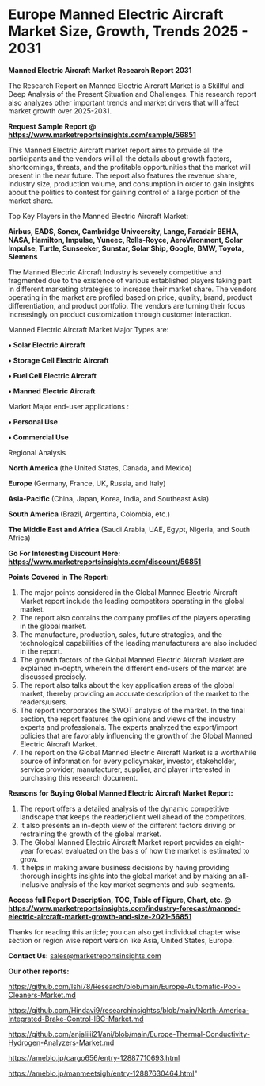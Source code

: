 # Europe Manned Electric Aircraft Market Size, Growth, Trends 2025 - 2031

<strong>Manned Electric Aircraft Market Research Report 2031</strong>

The Research Report on Manned Electric Aircraft Market is a Skillful and Deep Analysis of the Present Situation and Challenges. This research report also analyzes other important trends and market drivers that will affect market growth over 2025-2031.

<strong>Request Sample Report @ <a href=https://www.marketreportsinsights.com/sample/56851>https://www.marketreportsinsights.com/sample/56851</a></strong>

This Manned Electric Aircraft market report aims to provide all the participants and the vendors will all the details about growth factors, shortcomings, threats, and the profitable opportunities that the market will present in the near future. The report also features the revenue share, industry size, production volume, and consumption in order to gain insights about the politics to contest for gaining control of a large portion of the market share.

Top Key Players in the Manned Electric Aircraft Market:

<strong>Airbus, EADS, Sonex, Cambridge Univcersity, Lange, Faradair BEHA, NASA, Hamilton, Impulse, Yuneec, Rolls-Royce, AeroVironment, Solar Impulse, Turtle, Sunseeker, Sunstar, Solar Ship, Google, BMW, Toyota, Siemens</strong>

The Manned Electric Aircraft Industry is severely competitive and fragmented due to the existence of various established players taking part in different marketing strategies to increase their market share. The vendors operating in the market are profiled based on price, quality, brand, product differentiation, and product portfolio. The vendors are turning their focus increasingly on product customization through customer interaction.

Manned Electric Aircraft Market Major Types are:

<strong>• Solar Electric Aircraft

• Storage Cell Electric Aircraft

• Fuel Cell Electric Aircraft

• Manned Electric Aircraft</strong>

Market Major end-user applications :

<strong>• Personal Use

• Commercial Use</strong>

Regional Analysis

</u><strong><b>North America</b></strong> (the United States, Canada, and Mexico)

<strong><b>Europe </b></strong>(Germany, France, UK, Russia, and Italy)

<strong><b>Asia-Pacific</b></strong> (China, Japan, Korea, India, and Southeast Asia)

<strong><b>South America</b></strong> (Brazil, Argentina, Colombia, etc.)

<strong><b>The Middle East and Africa</b></strong> (Saudi Arabia, UAE, Egypt, Nigeria, and South Africa)

<strong>Go For Interesting Discount Here: <a href=https://www.marketreportsinsights.com/discount/56851>https://www.marketreportsinsights.com/discount/56851</a></strong>

<strong>Points Covered in The Report:</strong>
<ol>
  <li>The major points considered in the Global Manned Electric Aircraft Market report include the leading competitors operating in the global market.</li>
  <li>The report also contains the company profiles of the players operating in the global market.</li>
  <li>The manufacture, production, sales, future strategies, and the technological capabilities of the leading manufacturers are also included in the report.</li>
  <li>The growth factors of the Global Manned Electric Aircraft Market are explained in-depth, wherein the different end-users of the market are discussed precisely.</li>
  <li>The report also talks about the key application areas of the global market, thereby providing an accurate description of the market to the readers/users.</li>
  <li>The report incorporates the SWOT analysis of the market. In the final section, the report features the opinions and views of the industry experts and professionals. The experts analyzed the export/import policies that are favorably influencing the growth of the Global Manned Electric Aircraft Market.</li>
  <li>The report on the Global Manned Electric Aircraft Market is a worthwhile source of information for every policymaker, investor, stakeholder, service provider, manufacturer, supplier, and player interested in purchasing this research document.</li>
</ol>
<strong>Reasons for Buying Global Manned Electric Aircraft Market Report:</strong>

<ol>
  <li>The report offers a detailed analysis of the dynamic competitive landscape that keeps the reader/client well ahead of the competitors.</li>
  <li>It also presents an in-depth view of the different factors driving or restraining the growth of the global market.</li>
  <li>The Global Manned Electric Aircraft Market report provides an eight-year forecast evaluated on the basis of how the market is estimated to grow.</li>
  <li>It helps in making aware business decisions by having providing thorough insights insights into the global market and by making an all-inclusive analysis of the key market segments and sub-segments.</li>
</ol>
<strong>Access full Report Description, TOC, Table of Figure, Chart, etc. @ <a href=https://www.marketreportsinsights.com/industry-forecast/manned-electric-aircraft-market-growth-and-size-2021-56851>https://www.marketreportsinsights.com/industry-forecast/manned-electric-aircraft-market-growth-and-size-2021-56851</a></strong>


Thanks for reading this article; you can also get individual chapter wise section or region wise report version like Asia, United States, Europe.

<strong>Contact Us:</strong>
sales@marketreportsinsights.com

<strong>Our other reports:</strong>

<a href=https://github.com/Ishi78/Research/blob/main/Europe-Automatic-Pool-Cleaners-Market.md>https://github.com/Ishi78/Research/blob/main/Europe-Automatic-Pool-Cleaners-Market.md</a>

<a href=https://github.com/Hindavi9/researchinsightss/blob/main/North-America-Integrated-Brake-Control-IBC-Market.md>https://github.com/Hindavi9/researchinsightss/blob/main/North-America-Integrated-Brake-Control-IBC-Market.md</a>

<a href=https://github.com/anjaliiii21/ani/blob/main/Europe-Thermal-Conductivity-Hydrogen-Analyzers-Market.md>https://github.com/anjaliiii21/ani/blob/main/Europe-Thermal-Conductivity-Hydrogen-Analyzers-Market.md</a>

<a href=https://ameblo.jp/cargo656/entry-12887710693.html>https://ameblo.jp/cargo656/entry-12887710693.html</a>

<a href=https://ameblo.jp/manmeetsigh/entry-12887630464.html>https://ameblo.jp/manmeetsigh/entry-12887630464.html</a>"
